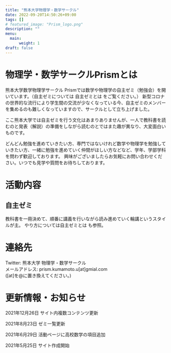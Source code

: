 ```yaml
---
title: "熊本大学物理学・数学サークル"
date: 2022-09-20T14:50:26+09:00
tags: []
# featured_image: "Prism_logo.png"
description: ""
menu: 
  main:
      weight: 1
draft: false
---
```


<!-- 左寄にしたいので、生のHTML追加。テキスト幅がちょっと狭いけど、とりあえずよし。 -->
<div style="text-align: left">

# 物理学・数学サークルPrismとは

熊本大学数学物理学サークル Prismでは数学や物理学の自主ゼミ（勉強会）を開いています。（自主ゼミについては 自主ゼミとは をご覧ください。）
新型コロナの世界的な流行により学生間の交流が少なくなっている今、自主ゼミのメンバーを集めるのも難しくなっていますので、サークルとして立ち上げました。

ここ熊本大学では自主ゼミを行う文化はあまりありませんが、一人で教科書を読むのと発表（解説）の準備をしながら読むのとではまた趣が異なり、大変面白いものです。

どんどん勉強を進めていきたい方、専門ではないけれど数学や物理学を勉強していきたい方、一緒に勉強を進めていく仲間がほしい方などなど、学年、学部学科を問わず歓迎しております。
興味がございましたらお気軽にお問い合わせください。いつでも見学や質問をお待ちしております。

# 活動内容
## 自主ゼミ
教科書を一冊決めて、順番に講義を行いながら読み進めていく輪講というスタイルが主。
やり方については自主ゼミとは も参照。

# 連絡先
Twitter: 熊本大学 物理学・数学サークル  
メールアドレス: prism.kumamoto.u[at]gmial.com  
([at]を@に置き換えてください。)

# 更新情報・お知らせ
2021年12月26日
  サイト内複数コンテンツ更新

2021年8月23日
  ゼミ一覧更新

2021年6月29日
  活動ページに高校数学の項目追加

2021年5月25日
  サイト作成開始

</div>